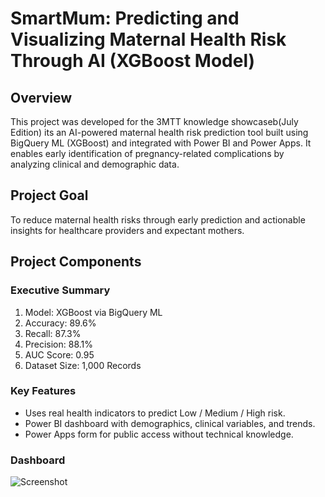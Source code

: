 # SmartMum: Predicting and Visualizing Maternal Health Risk Through AI (XGBoost Model)
## Overview
This project was developed for the 3MTT knowledge showcaseb(July Edition) its an AI-powered maternal health risk prediction tool built using BigQuery ML (XGBoost) and integrated with Power BI and Power Apps. It enables early identification of pregnancy-related complications by analyzing clinical and demographic data.
## Project Goal
To reduce maternal health risks through early prediction and actionable insights for healthcare providers and expectant mothers.
## Project Components
### Executive Summary
1. Model: XGBoost via BigQuery ML
2. Accuracy: 89.6%
3. 	Recall: 87.3%
4. Precision: 88.1%
5. AUC Score: 0.95
6. Dataset Size: 1,000 Records
###  Key Features
- Uses real health indicators to predict Low / Medium / High risk.
- Power BI dashboard with demographics, clinical variables, and trends.
- Power Apps form for public access without technical knowledge.

### Dashboard
![Screenshot]("C:\Users\USER\OneDrive\Dokumenty\dashboard1.png")
